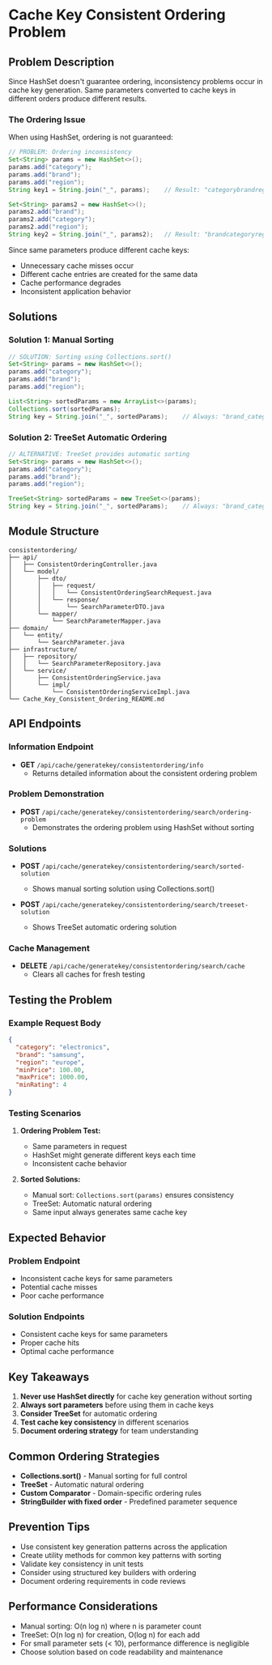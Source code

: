 # Cache Key Consistent Ordering Problem

## Problem Description

Since HashSet doesn't guarantee ordering, inconsistency problems occur in cache key generation. Same parameters converted to cache keys in different orders produce different results.

### The Ordering Issue

When using HashSet, ordering is not guaranteed:

```java
// PROBLEM: Ordering inconsistency
Set<String> params = new HashSet<>();
params.add("category");
params.add("brand");
params.add("region");
String key1 = String.join("_", params);    // Result: "categorybrandregion"

Set<String> params2 = new HashSet<>();
params2.add("brand");
params2.add("category");
params2.add("region");
String key2 = String.join("_", params2);   // Result: "brandcategoryregion" - DIFFERENT!
```

Since same parameters produce different cache keys:
- Unnecessary cache misses occur
- Different cache entries are created for the same data
- Cache performance degrades
- Inconsistent application behavior

## Solutions

### Solution 1: Manual Sorting

```java
// SOLUTION: Sorting using Collections.sort()
Set<String> params = new HashSet<>();
params.add("category");
params.add("brand");
params.add("region");

List<String> sortedParams = new ArrayList<>(params);
Collections.sort(sortedParams);
String key = String.join("_", sortedParams);    // Always: "brand_category_region"
```

### Solution 2: TreeSet Automatic Ordering

```java
// ALTERNATIVE: TreeSet provides automatic sorting
Set<String> params = new HashSet<>();
params.add("category");
params.add("brand");
params.add("region");

TreeSet<String> sortedParams = new TreeSet<>(params);
String key = String.join("_", sortedParams);    // Always: "brand_category_region"
```

## Module Structure

```
consistentordering/
├── api/
│   ├── ConsistentOrderingController.java
│   └── model/
│       ├── dto/
│       │   ├── request/
│       │   │   └── ConsistentOrderingSearchRequest.java
│       │   └── response/
│       │       └── SearchParameterDTO.java
│       └── mapper/
│           └── SearchParameterMapper.java
├── domain/
│   └── entity/
│       └── SearchParameter.java
├── infrastructure/
│   ├── repository/
│   │   └── SearchParameterRepository.java
│   └── service/
│       ├── ConsistentOrderingService.java
│       └── impl/
│           └── ConsistentOrderingServiceImpl.java
└── Cache_Key_Consistent_Ordering_README.md
```

## API Endpoints

### Information Endpoint
- **GET** `/api/cache/generatekey/consistentordering/info`
  - Returns detailed information about the consistent ordering problem

### Problem Demonstration
- **POST** `/api/cache/generatekey/consistentordering/search/ordering-problem`
  - Demonstrates the ordering problem using HashSet without sorting

### Solutions
- **POST** `/api/cache/generatekey/consistentordering/search/sorted-solution`
  - Shows manual sorting solution using Collections.sort()
  
- **POST** `/api/cache/generatekey/consistentordering/search/treeset-solution`
  - Shows TreeSet automatic ordering solution

### Cache Management
- **DELETE** `/api/cache/generatekey/consistentordering/search/cache`
  - Clears all caches for fresh testing

## Testing the Problem

### Example Request Body

```json
{
  "category": "electronics",
  "brand": "samsung",
  "region": "europe",
  "minPrice": 100.00,
  "maxPrice": 1000.00,
  "minRating": 4
}
```

### Testing Scenarios

1. **Ordering Problem Test:**
   - Same parameters in request
   - HashSet might generate different keys each time
   - Inconsistent cache behavior

2. **Sorted Solutions:**
   - Manual sort: `Collections.sort(params)` ensures consistency
   - TreeSet: Automatic natural ordering
   - Same input always generates same cache key

## Expected Behavior

### Problem Endpoint
- Inconsistent cache keys for same parameters
- Potential cache misses
- Poor cache performance

### Solution Endpoints
- Consistent cache keys for same parameters
- Proper cache hits
- Optimal cache performance

## Key Takeaways

1. **Never use HashSet directly** for cache key generation without sorting
2. **Always sort parameters** before using them in cache keys
3. **Consider TreeSet** for automatic ordering
4. **Test cache key consistency** in different scenarios
5. **Document ordering strategy** for team understanding

## Common Ordering Strategies

- **Collections.sort()** - Manual sorting for full control
- **TreeSet** - Automatic natural ordering
- **Custom Comparator** - Domain-specific ordering rules
- **StringBuilder with fixed order** - Predefined parameter sequence

## Prevention Tips

- Use consistent key generation patterns across the application
- Create utility methods for common key patterns with sorting
- Validate key consistency in unit tests
- Consider using structured key builders with ordering
- Document ordering requirements in code reviews

## Performance Considerations

- Manual sorting: O(n log n) where n is parameter count
- TreeSet: O(n log n) for creation, O(log n) for each add
- For small parameter sets (< 10), performance difference is negligible
- Choose solution based on code readability and maintenance
